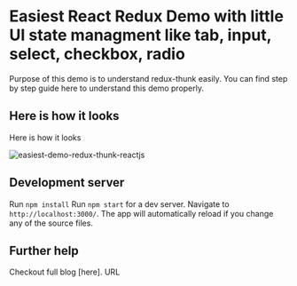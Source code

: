 # Easiest React Redux Demo with little UI state managment like tab, input, select, checkbox, radio

Purpose of this demo is to understand redux-thunk easily. You can find step by step guide here to understand this demo properly.

## Here is how it looks
Here is how it looks

![easiest-demo-redux-thunk-reactjs](https://www.logisticinfotech.com/wp-content/uploads/2019/01/easiest-demo-redux-thunk-reactjs.gif)


## Development server

Run `npm install`
Run `npm start` for a dev server. Navigate to `http://localhost:3000/`. The app will automatically reload if you change any of the source files.


## Further help

Checkout full blog [here].
URL
